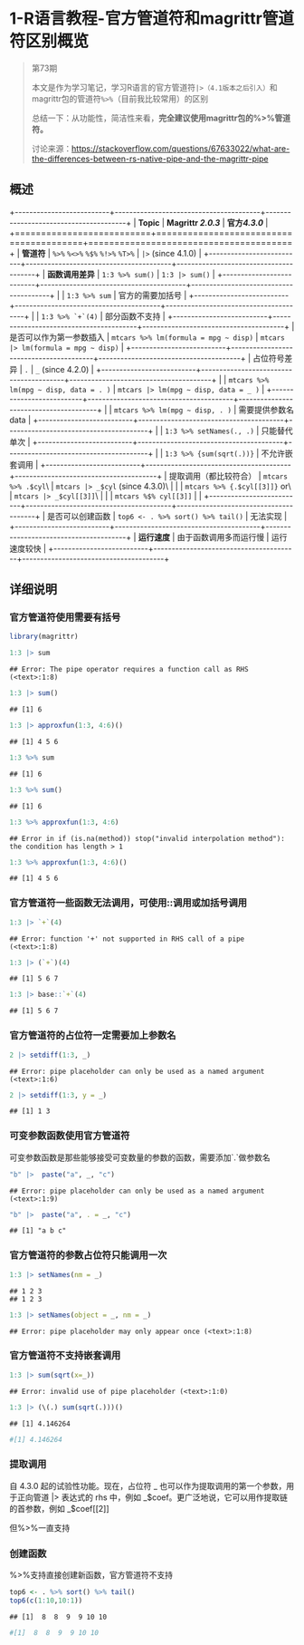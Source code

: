 # 1-R语言教程-官方管道符和magrittr管道符区别概览




> 第73期
>
> 本文是作为学习笔记，学习R语言的官方管道符`|>（4.1版本之后引入）`和magrittr包的管道符`%>%`（目前我比较常用）的区别
>
> 总结一下：从功能性，简洁性来看，**完全建议使用magrittr包的%\>%管道符。**
>
> 讨论来源：<https://stackoverflow.com/questions/67633022/what-are-the-differences-between-rs-native-pipe-and-the-magrittr-pipe>

## 概述

+--------------------------+----------------------------------------+---------------------------------------+
| **Topic**                | **Magrittr *2.0.3***                   | **官方*4.3.0***                       |
+==========================+========================================+=======================================+
| **管道符**               | `%>%` `%<>%` `%$%` `%!>%` `%T>%`       | `|>` (since 4.1.0)                    |
+--------------------------+----------------------------------------+---------------------------------------+
| **函数调用差异**         | `1:3 %>% sum()`                        | `1:3 |> sum()`                        |
+--------------------------+----------------------------------------+---------------------------------------+
|                          | `1:3 %>% sum`                          | 官方的需要加括号                      |
+--------------------------+----------------------------------------+---------------------------------------+
|                          | `` 1:3 %>% `+`(4) ``                   | 部分函数不支持                        |
+--------------------------+----------------------------------------+---------------------------------------+
| 是否可以作为第一参数插入 | `mtcars %>% lm(formula = mpg ~ disp)`  | `mtcars |> lm(formula = mpg ~ disp)`  |
+--------------------------+----------------------------------------+---------------------------------------+
| 占位符号差异             | `.`                                    | `_` (since 4.2.0)                     |
+--------------------------+----------------------------------------+---------------------------------------+
|                          | `mtcars %>% lm(mpg ~ disp, data = . )` | `mtcars |> lm(mpg ~ disp, data = _ )` |
+--------------------------+----------------------------------------+---------------------------------------+
|                          | `mtcars %>% lm(mpg ~ disp, . )`        | 需要提供参数名 data                   |
+--------------------------+----------------------------------------+---------------------------------------+
|                          | `1:3 %>% setNames(., .)`               | 只能替代单次                          |
+--------------------------+----------------------------------------+---------------------------------------+
|                          | `1:3 %>% {sum(sqrt(.))}`               | 不允许嵌套调用                        |
+--------------------------+----------------------------------------+---------------------------------------+
| 提取调用（都比较符合）   | `mtcars %>% .$cyl`\                    | `mtcars |> _$cyl` (since 4.3.0)\      |
|                          | `mtcars %>% {.$cyl[[3]]}` or\          | `mtcars |> _$cyl[[3]]`\               |
|                          | `mtcars %$% cyl[[3]]`                  |                                       |
+--------------------------+----------------------------------------+---------------------------------------+
| 是否可以创建函数         | `top6 <- . %>% sort() %>% tail()`      | 无法实现                              |
+--------------------------+----------------------------------------+---------------------------------------+
| **运行速度**             | 由于函数调用多而运行慢                 | 运行速度较快                          |
+--------------------------+----------------------------------------+---------------------------------------+

## 详细说明

### 官方管道符使用需要有括号


``` r
library(magrittr)
```


``` r
1:3 |> sum
```

```
## Error: The pipe operator requires a function call as RHS (<text>:1:8)
```


``` r
1:3 |> sum()
```

```
## [1] 6
```


``` r
1:3 |> approxfun(1:3, 4:6)()
```

```
## [1] 4 5 6
```


``` r
1:3 %>% sum
```

```
## [1] 6
```

``` r
1:3 %>% sum()
```

```
## [1] 6
```


``` r
1:3 %>% approxfun(1:3, 4:6) 
```

```
## Error in if (is.na(method)) stop("invalid interpolation method"): the condition has length > 1
```


``` r
1:3 %>% approxfun(1:3, 4:6)()
```

```
## [1] 4 5 6
```

### 官方管道符一些函数无法调用，可使用::调用或加括号调用


``` r
1:3 |> `+`(4)
```

```
## Error: function '+' not supported in RHS call of a pipe (<text>:1:8)
```


``` r
1:3 |> (`+`)(4)
```

```
## [1] 5 6 7
```


``` r
1:3 |> base::`+`(4)
```

```
## [1] 5 6 7
```

### 官方管道符的占位符一定需要加上参数名


``` r
2 |> setdiff(1:3, _)
```

```
## Error: pipe placeholder can only be used as a named argument (<text>:1:6)
```


``` r
2 |> setdiff(1:3, y = _)
```

```
## [1] 1 3
```

### 可变参数函数使用官方管道符

可变参数函数是那些能够接受可变数量的参数的函数，需要添加\`.\`做参数名


``` r
"b" |>  paste("a", _, "c")
```

```
## Error: pipe placeholder can only be used as a named argument (<text>:1:9)
```


``` r
"b" |>  paste("a", . = _, "c")
```

```
## [1] "a b c"
```

### 官方管道符的参数占位符只能调用一次


``` r
1:3 |> setNames(nm = _)
```

```
## 1 2 3 
## 1 2 3
```


``` r
1:3 |> setNames(object = _, nm = _)
```

```
## Error: pipe placeholder may only appear once (<text>:1:8)
```

### 官方管道符不支持嵌套调用


``` r
1:3 |> sum(sqrt(x=_))
```

```
## Error: invalid use of pipe placeholder (<text>:1:0)
```


``` r
1:3 |> (\(.) sum(sqrt(.)))()
```

```
## [1] 4.146264
```

``` r
#[1] 4.146264
```

### 提取调用

自 4.3.0 起的试验性功能。现在，占位符 \_ 也可以作为提取调用的第一个参数，用于正向管道 \|\> 表达式的 rhs 中，例如 \_\$coef。更广泛地说，它可以用作提取链的首参数，例如 \_\$coef[[2]]

但%\>%一直支持

### 创建函数

%\>%支持直接创建新函数，官方管道符不支持


``` r
top6 <- . %>% sort() %>% tail()
top6(c(1:10,10:1))
```

```
## [1]  8  8  9  9 10 10
```

``` r
#[1]  8  8  9  9 10 10
```

